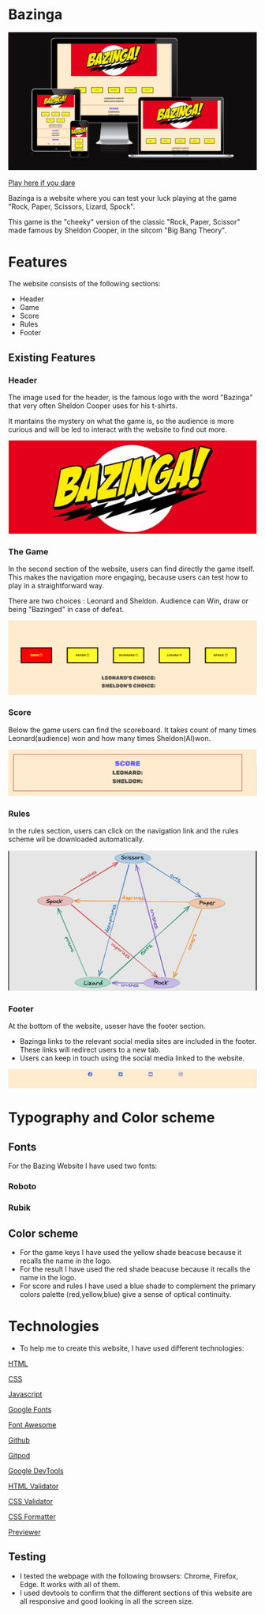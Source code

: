 # Bazinga

![Responsice Mockup](https://github.com/m1k3l4/bazinga/blob/main/docs/images/bazinga-readme.PNG)

[Play here if you dare](https://m1k3l4.github.io/bazinga/)

Bazinga is a website where you can test your luck playing at the game "Rock, Paper, Scissors, Lizard, Spock".

This game is the "cheeky" version of the classic "Rock, Paper, Scissor" made famous by Sheldon Cooper, in the sitcom "Big Bang Theory".

# Features

The website consists of the following sections:

* Header
* Game
* Score
* Rules
* Footer

## Existing Features

### Header

The image used for the header, is the famous logo with the word "Bazinga" that very often Sheldon Cooper uses for his t-shirts.

It mantains the mystery on what the game is, so the audience is more curious and will be led to interact with the website to find out more.

![Responsice Mockup](https://github.com/m1k3l4/bazinga/blob/main/docs/images/bazinga-logo.PNG)

### The Game

In the second section of the website, users can find directly the game itself. This makes the navigation more engaging, because users can test how to play in a straightforward way.

There are two choices : Leonard and Sheldon. Audience can Win, draw or being "Bazinged" in case of defeat.

![Responsice Mockup](https://github.com/m1k3l4/bazinga/blob/main/docs/images/game-itself.PNG)

### Score

Below the game users can find the scoreboard. It takes count of many times Leonard(audience) won and how many times Sheldon(AI)won.

![Responsice Mockup](https://github.com/m1k3l4/bazinga/blob/main/docs/images/bazinga-scores.PNG)

### Rules

In the rules section, users can click on the navigation link and the rules scheme wil be downloaded automatically.

![Responsice Mockup](https://github.com/m1k3l4/bazinga/blob/main/docs/images/bazinga-rules.PNG)

### Footer

At the bottom of the website, useser have the footer section.

- Bazinga links to the relevant social media sites are included in the footer. These links will redirect users to a new tab.
- Users can keep in touch using the social media linked to the website.

![Responsice Mockup](https://github.com/m1k3l4/bazinga/blob/main/docs/images/bazinga-footer.PNG)

# Typography and Color scheme

## Fonts

For the Bazing Website I have used two fonts:

### Roboto
### Rubik

## Color scheme

* For the game keys I have used the yellow shade beacuse because it recalls the name in the logo.
* For the result I have used the red shade beacuse because it recalls the name in the logo.
* For score and rules I have used a blue shade to complement the primary colors palette (red,yellow,blue) give a sense of optical continuity.

# Technologies

* To help me to create this website, I have used different technologies:

 [HTML](https://www.w3schools.com/html/)

 [CSS](https://www.w3schools.com/css/default.asp)

 [Javascript](https://www.w3schools.com/js/)

 [Google Fonts](https://fonts.google.com/)

 [Font Awesome](https://fontawesome.com/start)

 [Github](https://github.com/)

 [Gitpod](https://gitpod.io)

 [Google DevTools](https://developer.chrome.com/docs/devtools/)

 [HTML Validator](https://validator.w3.org/)

 [CSS Validator](https://jigsaw.w3.org/css-validator/)

 [CSS Formatter](https://www.cleancss.com/css-beautify/)

 [Previewer](https://ui.dev/amiresponsive)

 ## Testing 

* I tested the webpage with the following browsers: Chrome, Firefox, Edge. It works with all of them.
* I used devtools to confirm that the different sections of this website are all responsive and good looking in all the screen size.







